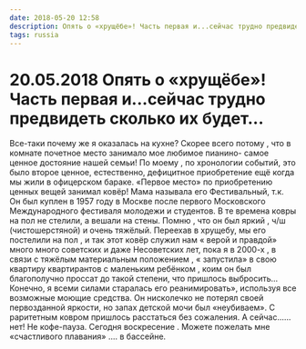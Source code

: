 ```yaml
---
date: 2018-05-20 12:58
description: Опять о «хрущёбе»! Часть первая и...сейчас трудно предвидеть сколько их будет...
tags: russia
---
```

# 20.05.2018 Опять о «хрущёбе»! Часть первая и...сейчас трудно предвидеть сколько их будет...

Все-таки почему же я оказалась на кухне? Скорее всего потому , что в комнате почетное место занимало мое любимое пианино- самое ценное достояние нашей семьи! По моему , по хронологии событий, это было второе ценное, естественно, дефицитное приобретение ещё когда мы жили в офицерском бараке. «Первое место» по приобретению ценных вещей занимал ковёр! Мама называла его Фестивальный, т.к. Он был куплен в 1957 году в Москве после  первого Московского Международного фестиваля молодежи и студентов. В те времена ковры на пол не стелили, а вешали на стены. Помню , что он был яркий , ч/ш (чистошерстяной) и очень тяжёлый. Переехав в хрущебу, мы его постелили на пол , и так этот ковёр служил нам « верой и правдой» много много советских и даже Несоветских лет, пока  я в 2000-х , в связи с тяжёлым материальным положением , « запустила» в свою квартиру квартирантов с маленьким ребёнком , коим он был благополучно проссат до такой степени, что пришлось выбросить... Конечно, я всеми силами старалась его реанимировать», используя все возможные моющие средства. Он нисколечко не потерял своей первозданной яркости, но запах детской мочи был «неубиваем».  С раритетным ковром пришлось расстаться без сожаления.                                                       А сейчас...... нет! Не кофе-пауза. Сегодня воскресение . Можете пожелать мне «счастливого плавания» .... в бассейне.


